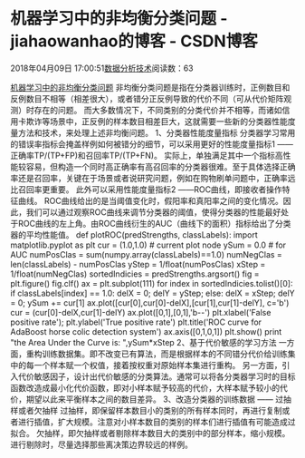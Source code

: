 
# 机器学习中的非均衡分类问题 - jiahaowanhao的博客 - CSDN博客


2018年04月09日 17:00:51[数据分析技术](https://me.csdn.net/jiahaowanhao)阅读数：63


[机器学习中的非均衡分类问题](http://cda.pinggu.org/view/25224.html)
非均衡分类问题是指在分类器训练时，正例数目和反例数目不相等（相差很大），或者错分正反例导致的代价不同（可从代价矩阵观测）时存在的问题。
而大多数情况下，不同类别的分类代价并不相等，而诸如信用卡欺诈等场景中，正反例的样本数目相差巨大，这就需要一些新的分类器性能度量方法和技术，来处理上述非均衡问题。
1、分类器性能度量指标
分类器学习常用的错误率指标会掩盖样例如何被错分的细节，可以采用更好的性能度量指标1 ——正确率TP/(TP+FP)和召回率TP/(TP+FN)。
实际上，单独满足其中一个指标高性能较容易，但构造一个同时高正确率有高召回率的分类器很难。至于具体选择正确率还是召回率，关键在于场景或者说研究问题，例如在购物刷单问题中，正确率远比召回率更重要。
此外可以采用性能度量指标2 ——ROC曲线，即接收者操作特征曲线。
ROC曲线给出的是当阈值变化时，假阳率和真阳率之间的变化情况。因此，我们可以通过观察ROC曲线来调节分类器的阈值，使得分类器的性能最好处于ROC曲线的左上角。由ROC曲线衍生的AUC（曲线下的面积）指标给出了分类器的平均性能值。
def plotROC(predStrengths, classLabels):
import matplotlib.pyplot as plt
cur = (1.0,1.0) \# current plot node
ySum = 0.0 \# for AUC
numPosClas = sum(numpy.array(classLabels)==1.0)
numNegClas = len(classLabels) - numPosClas
yStep = 1/float(numPosClas)
xStep = 1/float(numNegClas)
sortedIndicies = predStrengths.argsort()
fig = plt.figure()
fig.clf()
ax = plt.subplot(111)
for index in sortedIndicies.tolist()[0]:
if classLabels[index] == 1.0:
delX = 0; delY = yStep;
else:
delX = xStep; delY = 0;
ySum += cur[1]
ax.plot([cur[0],cur[0]-delX],[cur[1],cur[1]-delY], c='b')
cur = (cur[0]-delX,cur[1]-delY)
ax.plot([0,1],[0,1],'b--')
plt.xlabel('False positive rate'); plt.ylabel('True positive rate')
plt.title('ROC curve for AdaBoost horse colic detection system')
ax.axis([0,1,0,1])
plt.show()
print "the Area Under the Curve is: ",ySum*xStep
2、基于代价敏感的学习方法
一方面，重构训练数据集。即不改变已有算法，而是根据样本的不同错分代价给训练集中的每一个样本赋一个权值，接着按权重对原始样本集进行重构。
另一方面，引入代价敏感因子，设计出代价敏感的分类算法。通常可以将各分类器学习时的目标函数改造成最小化代价函数，即对小样本赋予较高的代价，大样本赋予较小的代价，期望以此来平衡样本之间的数目差异。
3、改造分类器的训练数据 —— 过抽样或者欠抽样
过抽样，即保留样本数目小的类别的所有样本同时，再进行复制或者进行插值，扩大规模。注意对小样本数目的类别的样本们进行插值有可能造成过拟合。
欠抽样，即欠抽样或者剔除样本数目大的类别中的部分样本，缩小规模。进行剔除时，尽量选择那些离决策边界较远的样例。

